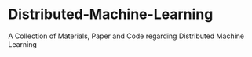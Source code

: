 # Distributed-Machine-Learning
A Collection of Materials, Paper and Code regarding Distributed Machine Learning 
